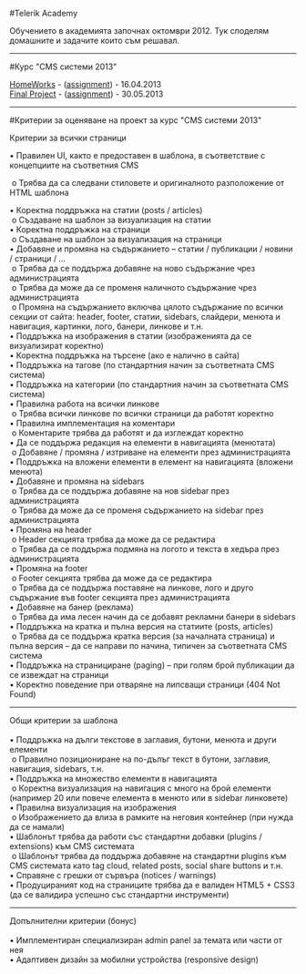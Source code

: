 #Telerik Academy

Обучението в академията започнах октомври 2012. Тук споделям домашните и задачите които съм решавал.

---
#Курс "CMS системи 2013"

[HomeWorks](https://github.com/kancho-kanchev/Telerik/tree/master/CMS%20Systems) - ([assignment](https://github.com/kancho-kanchev/Telerik/blob/master/CMS%20Systems/README.md)) - 16.04.2013<br/>
[Final Project](https://github.com/kancho-kanchev/Telerik-CMS-Course-2013-Final-Project) - ([assignment](https://github.com/kancho-kanchev/Telerik-CMS-Course-2013-Final-Project/tree/master/Project-2)) - 30.05.2013<br/>

---
#Критерии за оценяване на проект за курс "CMS системи 2013"

Критерии за всички страници

•	Правилен UI, както е предоставен в шаблона, в съответствие с концепциите на съответния CMS<br/>

&nbsp;o	Трябва да са следвани стиловете и оригиналното разположение от HTML шаблона<br/>

•	Коректна поддръжка на статии (posts / articles)<br/>
&nbsp;o	Създаване на шаблон за визуализация на статии<br/>
•	Коректна поддръжка на страници<br/>
&nbsp;o	Създаване на шаблон за визуализация на страници<br/>
•	Добавяне и промяна на съдържанието – статии / публикации / новини / страници / …<br/>
&nbsp;o	Трябва да се поддържа добавяне на ново съдържание чрез администрацията<br/>
&nbsp;o	Трябва да може да се променя наличното съдържание чрез администрацията<br/>
&nbsp;o	Промяна на съдържанието включва цялото съдържание по всички секции от сайта: header, footer, статии, sidebars, слайдери, менюта и навигация, картинки, лого, банери, линкове и т.н.<br/>
•	Поддръжка на изображения в статии (изображенията да се визуализират коректно)<br/>
•	Коректна поддръжка на търсене (ако е налично в сайта)<br/>
•	Поддръжка на тагове (по стандартния начин за съответната CMS система)<br/>
•	Поддръжка на категории (по стандартния начин за съответната CMS система)<br/>
•	Правилна работа на всички линкове<br/>
&nbsp;o	Трябва всички линкове по всички страници да работят коректно<br/>
•	Правилна имплементация на коментари<br/>
&nbsp;o	Коментарите трябва да работят и да изглеждат коректно<br/>
•	Да се поддържа редакция на елементи в навигацията (менютата)<br/>
&nbsp;o	Добавяне / промяна / изтриване на елементи през администрацията<br/>
•	Поддръжка на вложени елементи в елемент на навигацията (вложени менюта)<br/>
•	Добавяне и промяна на sidebars<br/>
&nbsp;o	Трябва да се поддържа добавяне на нов sidebar през администрацията<br/>
&nbsp;o	Трябва да може да се променя съдържанието на sidebar през администрацията<br/>
•	Промяна на header<br/>
&nbsp;o	Header секцията трябва да може да се редактира<br/>
&nbsp;o	Трябва да се поддържа подмяна на логото и текста в хедъра през администрацията<br/>
•	Промяна на footer<br/>
&nbsp;o	Footer секцията трябва да може да се редактира<br/>
&nbsp;o	Трябва да се поддържа поставяне на линкове, лого и друго съдържание във footer секцията през администрацията<br/>
•	Добавяне на банер (реклама)<br/>
&nbsp;o	Трябва да има лесен начин да се добавят рекламни банери в sidebars<br/>
•	Поддръжка на кратка и пълна версия на статиите (posts, articles)<br/>
&nbsp;o	Трябва да се поддържа кратка версия (за началната страница) и пълна версия – да се направи по начина, типичен за съответната CMS система<br/>
•	Поддръжка на странициране (paging) – при голям брой публикации да се извеждат на страници<br/>
•	Коректно поведение при отваряне на липсващи страници (404 Not Found)

---
Общи критерии за шаблона<br/>
<br/>
•	Поддръжка на дълги текстове в заглавия, бутони, менюта и други елементи<br/>
&nbsp;o	Правилно позициониране на по-дълъг текст в бутони, заглавия, навигация, sidebars, т.н.<br/>
•	Поддръжка на множество елементи в навигацията<br/>
&nbsp;o	Коректна визуализация на навигация с много на брой елементи (например 20 или повече елемента в менюто или в sidebar линковете)<br/>
•	Правилна визуализация на изображения <br/>
&nbsp;o	Изображението да влиза в рамките на неговия контейнер (при нужда да се намали)<br/>
•	Шаблонът трябва да работи със стандартни добавки (plugins / extensions) към CMS системата<br/>
&nbsp;o	Шаблонът трябва да поддържа добавяне на стандартни plugins към CMS системата като tag cloud, related posts, social share buttons и т.н.<br/>
•	Справяне с грешки от сървъра (notices / warnings)<br/>
•	Продуцираният код на страниците трябва да е валиден HTML5 + CSS3 (да се валидира успешно със стандартни инструменти)

---
Допълнителни критерии (бонус)<br/>
<br/>
•	Имплементиран специализиран admin panel за темата или части от нея<br/>
•	Адаптивен дизайн за мобилни устройства (responsive design)<br/>
